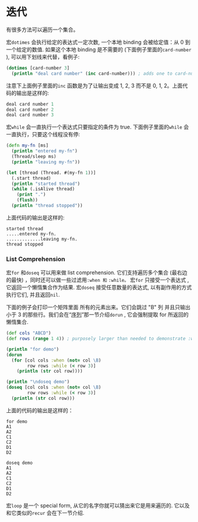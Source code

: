 # 迭代

有很多方法可以遍历一个集合。

宏`dotimes` 会执行给定的表达式一定次数, 一个本地 binding 会被给定值：从 0 到一个给定的数值. 如果这个本地 binding 是不需要的 (下面例子里面的`card-number` ), 可以用下划线来代替，看例子:

```clj
(dotimes [card-number 3]
  (println "deal card number" (inc card-number))) ; adds one to card-number
```

注意下上面例子里面的`inc` 函数是为了让输出变成 1, 2, 3 而不是 0, 1, 2。上面代码的输出是这样的:

```clj
deal card number 1
deal card number 2
deal card number 3
```

宏`while` 会一直执行一个表达式只要指定的条件为 true. 下面例子里面的`while` 会一直执行，只要这个线程没有停:

```clj
(defn my-fn [ms]
  (println "entered my-fn")
  (Thread/sleep ms)
  (println "leaving my-fn"))

(let [thread (Thread. #(my-fn 1))]
  (.start thread)
  (println "started thread")
  (while (.isAlive thread)
    (print ".")
    (flush))
  (println "thread stopped"))
```

上面代码的输出是这样的:

```
started thread
.....entered my-fn.
.............leaving my-fn.
thread stopped
```

### List Comprehension

宏`for` 和`doseq` 可以用来做 list comprehension. 它们支持遍历多个集合 (最右边的最快) ，同时还可以做一些过滤用`:when 和` `:while。` 宏`for` 只接受一个表达式 , 它返回一个懒惰集合作为结果. 宏`doseq` 接受任意数量的表达式, 以有副作用的方式执行它们, 并且返回`nil`.

下面的例子会打印一个矩阵里面 所有的元素出来。它们会跳过 "B" 列 并且只输出小于 3 的那些行。我们会在“[序列](#sequences)”那一节介绍`dorun` , 它会强制提取 for 所返回的懒惰集合.

```clj
(def cols "ABCD")
(def rows (range 1 4)) ; purposely larger than needed to demonstrate :while

(println "for demo")
(dorun
  (for [col cols :when (not= col \B)
        row rows :while (< row 3)]
    (println (str col row))))

(println "\ndoseq demo")
(doseq [col cols :when (not= col \B)
        row rows :while (< row 3)]
  (println (str col row)))
```

上面的代码的输出是这样的：

```
for demo
A1
A2
C1
C2
D1
D2

doseq demo
A1
A2
C1
C2
D1
D2
```

宏`loop` 是一个 special form, 从它的名字你就可以猜出来它是用来遍历的. 它以及和它类似的`recur` 会在下一节介绍.
